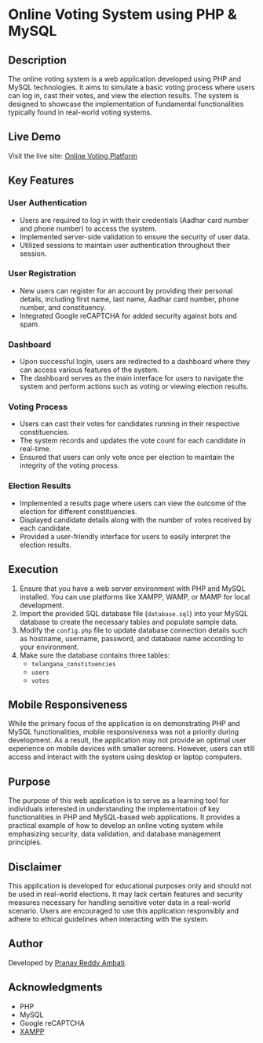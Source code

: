 # Online Voting System using PHP & MySQL

## Description
The online voting system is a web application developed using PHP and MySQL technologies. It aims to simulate a basic voting process where users can log in, cast their votes, and view the election results. The system is designed to showcase the implementation of fundamental functionalities typically found in real-world voting systems.

## Live Demo
Visit the live site: [Online Voting Platform](http://online-voting-platform.infinityfreeapp.com/?i=1)

## Key Features

### User Authentication
- Users are required to log in with their credentials (Aadhar card number and phone number) to access the system.
- Implemented server-side validation to ensure the security of user data.
- Utilized sessions to maintain user authentication throughout their session.

### User Registration
- New users can register for an account by providing their personal details, including first name, last name, Aadhar card number, phone number, and constituency.
- Integrated Google reCAPTCHA for added security against bots and spam.

### Dashboard
- Upon successful login, users are redirected to a dashboard where they can access various features of the system.
- The dashboard serves as the main interface for users to navigate the system and perform actions such as voting or viewing election results.

### Voting Process
- Users can cast their votes for candidates running in their respective constituencies.
- The system records and updates the vote count for each candidate in real-time.
- Ensured that users can only vote once per election to maintain the integrity of the voting process.

### Election Results
- Implemented a results page where users can view the outcome of the election for different constituencies.
- Displayed candidate details along with the number of votes received by each candidate.
- Provided a user-friendly interface for users to easily interpret the election results.

## Execution

1. Ensure that you have a web server environment with PHP and MySQL installed. You can use platforms like XAMPP, WAMP, or MAMP for local development.
2. Import the provided SQL database file (`database.sql`) into your MySQL database to create the necessary tables and populate sample data.
3. Modify the `config.php` file to update database connection details such as hostname, username, password, and database name according to your environment.
4. Make sure the database contains three tables:
    - `telangana_constituencies`
    - `users`
    - `votes`

## Mobile Responsiveness
While the primary focus of the application is on demonstrating PHP and MySQL functionalities, mobile responsiveness was not a priority during development. As a result, the application may not provide an optimal user experience on mobile devices with smaller screens. However, users can still access and interact with the system using desktop or laptop computers.

## Purpose
The purpose of this web application is to serve as a learning tool for individuals interested in understanding the implementation of key functionalities in PHP and MySQL-based web applications. It provides a practical example of how to develop an online voting system while emphasizing security, data validation, and database management principles.

## Disclaimer
This application is developed for educational purposes only and should not be used in real-world elections. It may lack certain features and security measures necessary for handling sensitive voter data in a real-world scenario. Users are encouraged to use this application responsibly and adhere to ethical guidelines when interacting with the system.

## Author
Developed by [Pranay Reddy Ambati](https://github.com/pranayreddyambati).

## Acknowledgments
- PHP
- MySQL
- Google reCAPTCHA
- [XAMPP](https://www.apachefriends.org/index.html)

